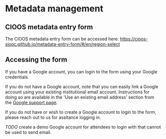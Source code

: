 
# Metadata management

## CIOOS metadata entry form

The CIOOS metadata entry form can be accessed here:
https://cioos-siooc.github.io/metadata-entry-form/#/en/region-select

## Accessing the form

If you have a Google account, you can login to the form using your Google credentials.

If you do not have a Google account, note that you can easily link a Google account using your existing institutional email account. Instructions for doing so are available in the 'Use an existing email address' section from the [Google support page](https://support.google.com/accounts/answer/27441?hl=en).

If you do not have or wish to create a Google account to login to the form, please reach out to us for assitance logging in.

*TODO* create a demo Google account for attendees to login with that cannot be used to send email.

